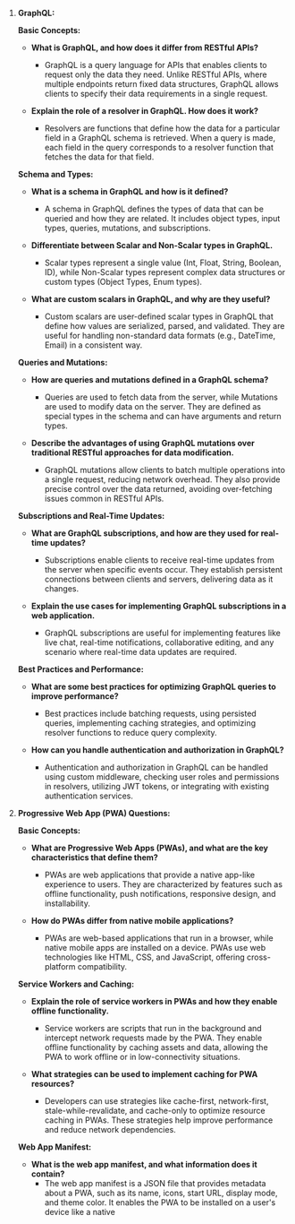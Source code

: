 
1. **GraphQL:**

   **Basic Concepts:**
   - **What is GraphQL, and how does it differ from RESTful APIs?**
     - GraphQL is a query language for APIs that enables clients to request only the data they need. Unlike RESTful APIs, where multiple endpoints return fixed data structures, GraphQL allows clients to specify their data requirements in a single request.
     
   - **Explain the role of a resolver in GraphQL. How does it work?**
     - Resolvers are functions that define how the data for a particular field in a GraphQL schema is retrieved. When a query is made, each field in the query corresponds to a resolver function that fetches the data for that field.

   **Schema and Types:**
   - **What is a schema in GraphQL and how is it defined?**
     - A schema in GraphQL defines the types of data that can be queried and how they are related. It includes object types, input types, queries, mutations, and subscriptions.

   - **Differentiate between Scalar and Non-Scalar types in GraphQL.**
     - Scalar types represent a single value (Int, Float, String, Boolean, ID), while Non-Scalar types represent complex data structures or custom types (Object Types, Enum types).

   - **What are custom scalars in GraphQL, and why are they useful?**
     - Custom scalars are user-defined scalar types in GraphQL that define how values are serialized, parsed, and validated. They are useful for handling non-standard data formats (e.g., DateTime, Email) in a consistent way.

   **Queries and Mutations:**
   - **How are queries and mutations defined in a GraphQL schema?**
     - Queries are used to fetch data from the server, while Mutations are used to modify data on the server. They are defined as special types in the schema and can have arguments and return types.

   - **Describe the advantages of using GraphQL mutations over traditional RESTful approaches for data modification.**
     - GraphQL mutations allow clients to batch multiple operations into a single request, reducing network overhead. They also provide precise control over the data returned, avoiding over-fetching issues common in RESTful APIs.

   **Subscriptions and Real-Time Updates:**
   - **What are GraphQL subscriptions, and how are they used for real-time updates?**
     - Subscriptions enable clients to receive real-time updates from the server when specific events occur. They establish persistent connections between clients and servers, delivering data as it changes.

   - **Explain the use cases for implementing GraphQL subscriptions in a web application.**
     - GraphQL subscriptions are useful for implementing features like live chat, real-time notifications, collaborative editing, and any scenario where real-time data updates are required.

   **Best Practices and Performance:**
   - **What are some best practices for optimizing GraphQL queries to improve performance?**
     - Best practices include batching requests, using persisted queries, implementing caching strategies, and optimizing resolver functions to reduce query complexity.

   - **How can you handle authentication and authorization in GraphQL?**
     - Authentication and authorization in GraphQL can be handled using custom middleware, checking user roles and permissions in resolvers, utilizing JWT tokens, or integrating with existing authentication services.

2. **Progressive Web App (PWA) Questions:**

   **Basic Concepts:**
   - **What are Progressive Web Apps (PWAs), and what are the key characteristics that define them?**
     - PWAs are web applications that provide a native app-like experience to users. They are characterized by features such as offline functionality, push notifications, responsive design, and installability.

   - **How do PWAs differ from native mobile applications?**
     - PWAs are web-based applications that run in a browser, while native mobile apps are installed on a device. PWAs use web technologies like HTML, CSS, and JavaScript, offering cross-platform compatibility.

   **Service Workers and Caching:**
   - **Explain the role of service workers in PWAs and how they enable offline functionality.**
     - Service workers are scripts that run in the background and intercept network requests made by the PWA. They enable offline functionality by caching assets and data, allowing the PWA to work offline or in low-connectivity situations.

   - **What strategies can be used to implement caching for PWA resources?**
     - Developers can use strategies like cache-first, network-first, stale-while-revalidate, and cache-only to optimize resource caching in PWAs. These strategies help improve performance and reduce network dependencies.

   **Web App Manifest:**
   - **What is the web app manifest, and what information does it contain?**
     - The web app manifest is a JSON file that provides metadata about a PWA, such as its name, icons, start URL, display mode, and theme color. It enables the PWA to be installed on a user's device like a native  